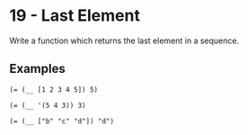 # 19 - Last Element

Write a function which returns the last element in a sequence.


## Examples

    (= (__ [1 2 3 4 5]) 5)

    (= (__ '(5 4 3)) 3)

    (= (__ ["b" "c" "d"]) "d")

